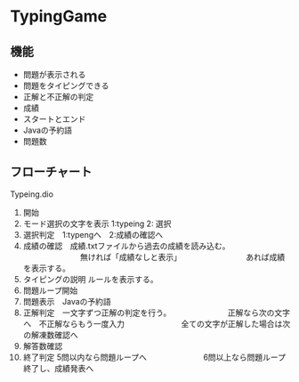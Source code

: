 # TypingGame

## 機能
* 問題が表示される
* 問題をタイピングできる
* 正解と不正解の判定
* 成績
* スタートとエンド
* Javaの予約語
* 問題数

## フローチャート
Typeing.dio  

1. 開始  
2. モード選択の文字を表示 1:typeing 2: 選択  
3. 選択判定　1:typengへ　2:成績の確認へ
4. 成績の確認　成績.txtファイルから過去の成績を読み込む。
　　　　　　　  無ければ「成績なしと表示」
　　　　　　　　あれば成績を表示する。
5. タイピングの説明 ルールを表示する。
6. 問題ループ開始
7. 問題表示　Javaの予約語
8. 正解判定　一文字ずつ正解の判定を行う。
　　　　　　　正解なら次の文字へ　不正解ならもう一度入力
　　　　　　　全ての文字が正解した場合は次の解凍数確認へ
9. 解答数確認
10. 終了判定 5問以内なら問題ループへ
　　　　　　　6問以上なら問題ループ終了し、成績発表へ